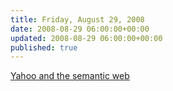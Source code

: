 ```yaml
---
title: Friday, August 29, 2008
date: 2008-08-29 06:00:00+00:00
updated: 2008-08-29 06:00:00+00:00
published: true
---
```


[Yahoo and the semantic web](/yahoo-and-the-semantic-web/)

